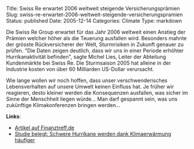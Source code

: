 Title: Swiss Re erwartet 2006 weltweit steigende Versicherungsprämien
Slug: swiss-re-erwartet-2006-weltweit-steigende-versicherungspramien
Status: published
Date: 2005-12-14
Categories: Climate
Type: markdown

Die Swiss Re Group erwartet für das Jahr 2006 weltweit einen Anstieg der Prämien welcher höher als die Teuerung ausfallen wird. Besonders mahnte der grösste Rückversicherer der Welt, Sturmrisiken in Zukunft genauer zu prüfen. "Die Daten zeigen deutlich, dass wir uns in einer Periode erhöhter Hurrikanaktivität befinden", sagte Michel Lies, Leiter der Abteilung Kundenmärkte bei Swiss Re. Die Sturmsaison 2005 hat alleine in der Industrie kosten von über 60 Milliarden US-Dollar verursacht.

Wie lange wollen wir noch hoffen, dass unser verschwenderisches Lebensverhalten auf unsere Umwelt keinen Einfluss hat. Je früher wir reagieren, desto kleiner werden die Konsequenzen ausfallen, was sicher im Sinne der Menschheit liegen würde... Man darf gespannt sein, was uns zukünftige Klimakonferenzen bringen werden...

**Links**:

- [Artikel auf Finanztreff.de](http://www.finanztreff.de/ftreff/news.htm?id=24142693&sektion=branchen&dt=rdf)
- [Studie belegt: Schwere Hurrikane werden dank Klimaerwärmung häufiger](http://blog.irregular.ch/2005/09/16/studie-belegt-schwere-hurrikane-werden-dank-klimaerwarmung-haufiger/)
